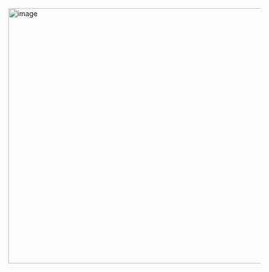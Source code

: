 
<img width="601" height="509" alt="image" src="https://github.com/user-attachments/assets/6cbaf1ca-4775-4150-bdf5-8d6a7105ef39" />
